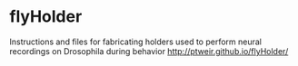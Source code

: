 # flyHolder
Instructions and files for fabricating holders used to perform neural recordings on Drosophila during behavior http://ptweir.github.io/flyHolder/
